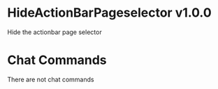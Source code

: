 # HideActionBarPageselector v1.0.0

Hide the actionbar page selector

# Chat Commands

There are not chat commands

